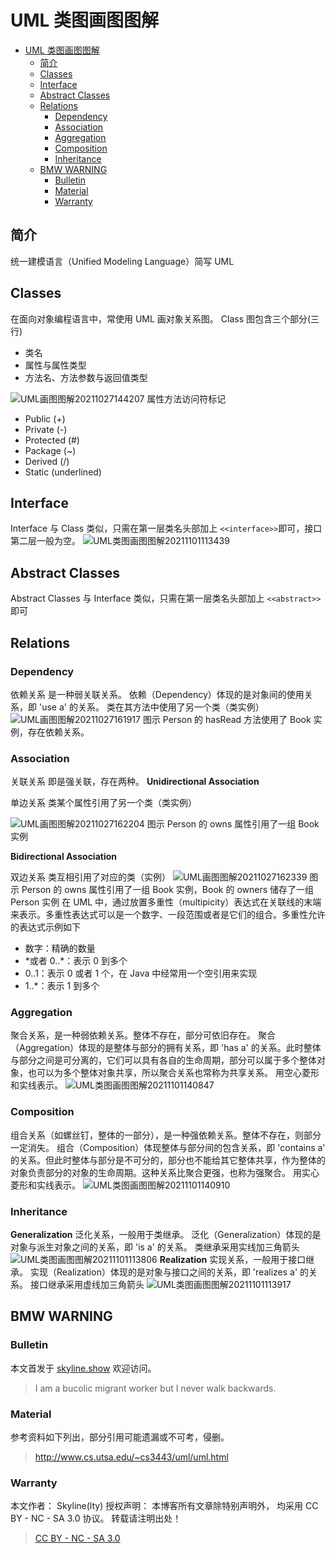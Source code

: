 # UML 类图画图图解

<!-- @import "[TOC]" {cmd="toc" depthFrom=1 depthTo=6 orderedList=false} -->

<!-- code_chunk_output -->

- [UML 类图画图图解](#uml-类图画图图解)
  - [简介](#简介)
  - [Classes](#classes)
  - [Interface](#interface)
  - [Abstract Classes](#abstract-classes)
  - [Relations](#relations)
    - [Dependency](#dependency)
    - [Association](#association)
    - [Aggregation](#aggregation)
    - [Composition](#composition)
    - [Inheritance](#inheritance)
  - [BMW WARNING](#bmw-warning)
    - [Bulletin](#bulletin)
    - [Material](#material)
    - [Warranty](#warranty)

<!-- /code_chunk_output -->

## 简介

统一建模语言（Unified Modeling Language）简写 UML

## Classes

在面向对象编程语言中，常使用 UML 画对象关系图。
Class 图包含三个部分(三行)

- 类名
- 属性与属性类型
- 方法名、方法参数与返回值类型

![UML画图图解20211027144207](https://raw.githubusercontent.com/skylinety/blog-pics/master/imgs/UML%E7%94%BB%E5%9B%BE%E5%9B%BE%E8%A7%A320211027144207.png)
属性方法访问符标记

- Public (+)
- Private (-)
- Protected (#)
- Package (~)
- Derived (/)
- Static (underlined)

## Interface

Interface 与 Class 类似，只需在第一层类名头部加上 `<<interface>>`即可，接口第二层一般为空。
![UML类图画图图解20211101113439](https://raw.githubusercontent.com/skylinety/blog-pics/master/imgs/UML%E7%B1%BB%E5%9B%BE%E7%94%BB%E5%9B%BE%E5%9B%BE%E8%A7%A320211101113439.png)

## Abstract Classes

Abstract Classes 与 Interface 类似，只需在第一层类名头部加上 `<<abstract>>`即可

## Relations

### Dependency

依赖关系
是一种弱关联关系。
依赖（Dependency）体现的是对象间的使用关系，即 'use a' 的关系。
类在其方法中使用了另一个类（类实例）
![UML画图图解20211027161917](https://raw.githubusercontent.com/skylinety/blog-pics/master/imgs/UML%E7%94%BB%E5%9B%BE%E5%9B%BE%E8%A7%A320211027161917.png)
图示 Person 的 hasRead 方法使用了 Book 实例，存在依赖关系。

### Association

关联关系
即是强关联，存在两种。
**Unidirectional Association**

单边关系
类某个属性引用了另一个类（类实例）

![UML画图图解20211027162204](https://raw.githubusercontent.com/skylinety/blog-pics/master/imgs/UML%E7%94%BB%E5%9B%BE%E5%9B%BE%E8%A7%A320211027162204.png)
图示 Person 的 owns 属性引用了一组 Book 实例

**Bidirectional Association**

双边关系
类互相引用了对应的类（实例）
![UML画图图解20211027162339](https://raw.githubusercontent.com/skylinety/blog-pics/master/imgs/UML%E7%94%BB%E5%9B%BE%E5%9B%BE%E8%A7%A320211027162339.png)
图示 Person 的 owns 属性引用了一组 Book 实例，Book 的 owners 储存了一组 Person 实例
在 UML 中，通过放置多重性（multipicity）表达式在关联线的末端来表示。多重性表达式可以是一个数字、一段范围或者是它们的组合。多重性允许的表达式示例如下

- 数字：精确的数量
- \*或者 0..\*：表示 0 到多个
- 0..1：表示 0 或者 1 个，在 Java 中经常用一个空引用来实现
- 1..\*：表示 1 到多个

### Aggregation

聚合关系，是一种弱依赖关系。整体不存在，部分可依旧存在。
聚合（Aggregation）体现的是整体与部分的拥有关系，即 'has a' 的关系。此时整体与部分之间是可分离的，它们可以具有各自的生命周期，部分可以属于多个整体对象，也可以为多个整体对象共享，所以聚合关系也常称为共享关系。
用空心菱形和实线表示。
![UML类图画图图解20211101140847](https://raw.githubusercontent.com/skylinety/blog-pics/master/imgs/UML%E7%B1%BB%E5%9B%BE%E7%94%BB%E5%9B%BE%E5%9B%BE%E8%A7%A320211101140847.png)

### Composition

组合关系（如螺丝钉，整体的一部分），是一种强依赖关系。整体不存在，则部分一定消失。
组合（Composition）体现整体与部分间的包含关系，即 'contains a' 的关系。但此时整体与部分是不可分的，部分也不能给其它整体共享，作为整体的对象负责部分的对象的生命周期。这种关系比聚合更强，也称为强聚合。
用实心菱形和实线表示。
![UML类图画图图解20211101140910](https://raw.githubusercontent.com/skylinety/blog-pics/master/imgs/UML%E7%B1%BB%E5%9B%BE%E7%94%BB%E5%9B%BE%E5%9B%BE%E8%A7%A320211101140910.png)

### Inheritance

**Generalization**
泛化关系，一般用于类继承。
泛化（Generalization）体现的是对象与派生对象之间的关系，即 'is a' 的关系。
类继承采用实线加三角箭头
![UML类图画图图解20211101113806](https://raw.githubusercontent.com/skylinety/blog-pics/master/imgs/UML%E7%B1%BB%E5%9B%BE%E7%94%BB%E5%9B%BE%E5%9B%BE%E8%A7%A320211101113806.png)
**Realization**
实现关系，一般用于接口继承。
实现（Realization）体现的是对象与接口之间的关系，即 'realizes a' 的关系。
接口继承采用虚线加三角箭头
![UML类图画图图解20211101113917](https://raw.githubusercontent.com/skylinety/blog-pics/master/imgs/UML%E7%B1%BB%E5%9B%BE%E7%94%BB%E5%9B%BE%E5%9B%BE%E8%A7%A320211101113917.png)

## BMW WARNING

### Bulletin

本文首发于 [skyline.show](skyline.show) 欢迎访问。

> I am a bucolic migrant worker but I never walk backwards.

### Material

参考资料如下列出，部分引用可能遗漏或不可考，侵删。

> http://www.cs.utsa.edu/~cs3443/uml/uml.html

### Warranty

本文作者： Skyline(lty)
授权声明： 本博客所有文章除特别声明外， 均采用 CC BY - NC - SA 3.0 协议。 转载请注明出处！

> [CC BY - NC - SA 3.0](https://creativecommons.org/licenses/by-nc-sa/3.0/deed.zh)
